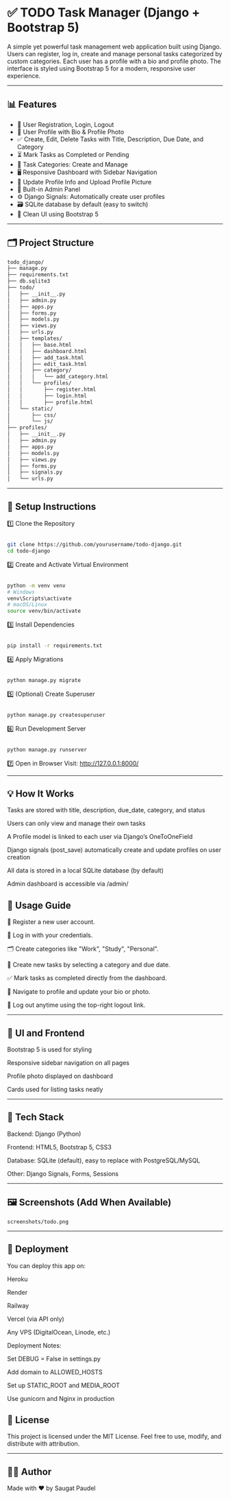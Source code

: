 # ✅ TODO Task Manager (Django + Bootstrap 5)

A simple yet powerful task management web application built using Django.  
Users can register, log in, create and manage personal tasks categorized by custom categories. Each user has a profile with a bio and profile photo. The interface is styled using Bootstrap 5 for a modern, responsive user experience.

---

## 📊 Features

- 🔐 User Registration, Login, Logout
- 👤 User Profile with Bio & Profile Photo
- ✅ Create, Edit, Delete Tasks with Title, Description, Due Date, and Category
- ⏳ Mark Tasks as Completed or Pending
- 📂 Task Categories: Create and Manage
- 🖥 Responsive Dashboard with Sidebar Navigation
- 📝 Update Profile Info and Upload Profile Picture
- 🧩 Built-in Admin Panel
- ⚙️ Django Signals: Automatically create user profiles
- 🗃 SQLite database by default (easy to switch)
- 🎨 Clean UI using Bootstrap 5

---

## 🗂 Project Structure

```bash
todo_django/
├── manage.py
├── requirements.txt
├── db.sqlite3
├── todo/
│   ├── __init__.py
│   ├── admin.py
│   ├── apps.py
│   ├── forms.py
│   ├── models.py
│   ├── views.py
│   ├── urls.py
│   ├── templates/
│   │   ├── base.html
│   │   ├── dashboard.html
│   │   ├── add_task.html
│   │   ├── edit_task.html
│   │   ├── category/
│   │   │   └── add_category.html
│   │   └── profiles/
│   │       ├── register.html
│   │       ├── login.html
│   │       ├── profile.html
│   └── static/
│       ├── css/
│       └── js/
├── profiles/
│   ├── __init__.py
│   ├── admin.py
│   ├── apps.py
│   ├── models.py
│   ├── views.py
│   ├── forms.py
│   ├── signals.py
│   └── urls.py
```
---

## 🔧 Setup Instructions
1️⃣ Clone the Repository
```bash

git clone https://github.com/yourusername/todo-django.git
cd todo-django
```
2️⃣ Create and Activate Virtual Environment
```bash

python -m venv venv
# Windows
venv\Scripts\activate
# macOS/Linux
source venv/bin/activate
```
3️⃣ Install Dependencies
```bash

pip install -r requirements.txt
```
4️⃣ Apply Migrations
```bash

python manage.py migrate
```
5️⃣ (Optional) Create Superuser
```bash

python manage.py createsuperuser
```
6️⃣ Run Development Server
```bash

python manage.py runserver
```

7️⃣ Open in Browser
Visit: http://127.0.0.1:8000/

---

## 💡 How It Works
Tasks are stored with title, description, due_date, category, and status

Users can only view and manage their own tasks

A Profile model is linked to each user via Django’s OneToOneField

Django signals (post_save) automatically create and update profiles on user creation

All data is stored in a local SQLite database (by default)

Admin dashboard is accessible via /admin/

## 🧪 Usage Guide
📝 Register a new user account.

🔐 Log in with your credentials.

🗂 Create categories like "Work", "Study", "Personal".

🧾 Create new tasks by selecting a category and due date.

✅ Mark tasks as completed directly from the dashboard.

👤 Navigate to profile and update your bio or photo.

🔄 Log out anytime using the top-right logout link.

---

## 🎨 UI and Frontend
Bootstrap 5 is used for styling

Responsive sidebar navigation on all pages

Profile photo displayed on dashboard

Cards used for listing tasks neatly

---

## 🧰 Tech Stack
Backend: Django (Python)

Frontend: HTML5, Bootstrap 5, CSS3

Database: SQLite (default), easy to replace with PostgreSQL/MySQL

Other: Django Signals, Forms, Sessions

---

## 🖼 Screenshots (Add When Available)

    screenshots/todo.png

---

## 🚀 Deployment
You can deploy this app on:

Heroku

Render

Railway

Vercel (via API only)

Any VPS (DigitalOcean, Linode, etc.)

Deployment Notes:

Set DEBUG = False in settings.py

Add domain to ALLOWED_HOSTS

Set up STATIC_ROOT and MEDIA_ROOT

Use gunicorn and Nginx in production

## 📄 License
This project is licensed under the MIT License.
Feel free to use, modify, and distribute with attribution.

---

## 🙋‍♂️ Author
Made with ❤️ by Saugat Paudel